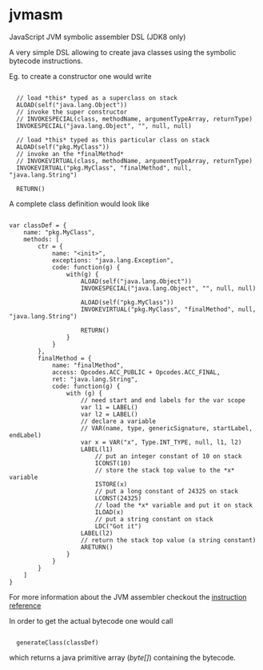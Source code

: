 jvmasm
======

JavaScript JVM symbolic assembler DSL (JDK8 only)

A very simple DSL allowing to create java classes using the symbolic bytecode instructions.

Eg. to create a constructor one would write

<pre><code>
  // load *this* typed as a superclass on stack
  ALOAD(self("java.lang.Object"))
  // invoke the super constructor
  // INVOKESPECIAL(class, methodName, argumentTypeArray, returnType)
  INVOKESPECIAL("java.lang.Object", "<init>", null, null)

  // load *this* typed as this particular class on stack
  ALOAD(self("pkg.MyClass"))
  // invoke an the *finalMethod*
  // INVOKEVIRTUAL(class, methodName, argumentTypeArray, returnType)
  INVOKEVIRTUAL("pkg.MyClass", "finalMethod", null, "java.lang.String")

  RETURN()
</code></pre>

A complete class definition would look like

<pre><code>
var classDef = {
    name: "pkg.MyClass",
    methods: [
        ctr = {
            name: "&lt;init&gt;",
            exceptions: "java.lang.Exception",
            code: function(g) {
                with(g) {
                    ALOAD(self("java.lang.Object"))
                    INVOKESPECIAL("java.lang.Object", "<init>", null, null)

                    ALOAD(self("pkg.MyClass"))
                    INVOKEVIRTUAL("pkg.MyClass", "finalMethod", null, "java.lang.String")

                    RETURN()
                }
            }
        },
        finalMethod = {
            name: "finalMethod",
            access: Opcodes.ACC_PUBLIC + Opcodes.ACC_FINAL,
            ret: "java.lang.String",
            code: function(g) {
                with (g) {
                    // need start and end labels for the var scope
                    var l1 = LABEL()
                    var l2 = LABEL()
                    // declare a variable
                    // VAR(name, type, genericSignature, startLabel, endLabel)
                    var x = VAR("x", Type.INT_TYPE, null, l1, l2)
                    LABEL(l1)
                        // put an integer constant of 10 on stack
                        ICONST(10)
                        // store the stack top value to the *x* variable
                        ISTORE(x)
                        // put a long constant of 24325 on stack
                        LCONST(24325)
                        // load the *x* variable and put it on stack
                        ILOAD(x)
                        // put a string constant on stack
                        LDC("Got it")
                    LABEL(l2)
                    // return the stack top value (a string constant)
                    ARETURN()
                }
            }
        }
    ]
}
</code></pre>

For more information about the JVM assembler checkout the [instruction reference](https://github.com/jbachorik/jvmasm/wiki/JVM-ASM)

In order to get the actual bytecode one would call 
<pre><code>
  generateClass(classDef)
</code></pre>
which returns a java primitive array (*byte[]*) containing the bytecode.
